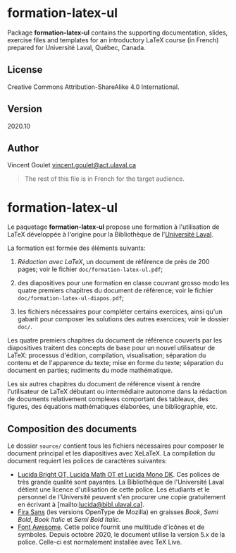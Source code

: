 # formation-latex-ul

Package **formation-latex-ul** contains the supporting documentation,
slides, exercise files and templates for an introductory LaTeX course
(in French) prepared for Université Laval, Québec, Canada.

## License

Creative Commons Attribution-ShareAlike 4.0 International.

## Version

2020.10

## Author

Vincent Goulet <vincent.goulet@act.ulaval.ca>

> The rest of this file is in French for the target audience.

# formation-latex-ul

Le paquetage **formation-latex-ul** propose une formation à
l'utilisation de LaTeX développée à l'origine pour la Bibliothèque de
l'[Université Laval](https://www.ulaval.ca).

La formation est formée des éléments suivants:

1. *Rédaction avec LaTeX*, un document de référence de près de
   200 pages; voir le fichier `doc/formation-latex-ul.pdf`;

2. des diapositives pour une formation en classe couvrant grosso modo
   les quatre premiers chapitres du document de référence; voir le
   fichier `doc/formation-latex-ul-diapos.pdf`;

3. les fichiers nécessaires pour compléter certains exercices, ainsi
   qu'un gabarit pour composer les solutions des autres exercices; voir
   le dossier `doc/`.

Les quatre premiers chapitres du document de référence couverts par
les diapositives traitent des concepts de base pour un nouvel
utilisateur de LaTeX: processus d'édition, compilation, visualisation;
séparation du contenu et de l'apparence du texte; mise en forme du
texte; séparation du document en parties; rudiments du mode
mathématique.

Les six autres chapitres du document de référence visent à rendre
l'utilisateur de LaTeX débutant ou intermédiaire autonome dans la
rédaction de documents relativement complexes comportant des tableaux,
des figures, des équations mathématiques élaborées, une bibliographie,
etc.

## Composition des documents

Le dossier `source/` contient tous les fichiers nécessaires pour
composer le document principal et les diapositives avec XeLaTeX. La
compilation du document requiert les polices de caractères suivantes:

- [Lucida Bright OT, Lucida Math OT et Lucida Mono DK](https://tug.org/store/lucida/). 
  Ces polices de très grande qualité sont payantes. La Bibliothèque de
  l'Université Laval détient une licence d'utilisation de cette
  police. Les étudiants et le personnel de l'Université peuvent s'en
  procurer une copie gratuitement en écrivant à
  [mailto:lucida@bibl.ulaval.ca].
- [Fira Sans](https://www.fontsquirrel.com/fonts/fira-sans) (les
  versions OpenType de Mozilla) en graisses *Book*, *Semi Bold*, *Book
  Italic* et *Semi Bold Italic*.
- [Font Awesome](https://fontawesome.com/). Cette police fournit une
  multitude d'icônes et de symboles. Depuis octobre 2020, le document
  utilise la version 5.x de la police. Celle-ci est normalement
  installée avec TeX Live.
